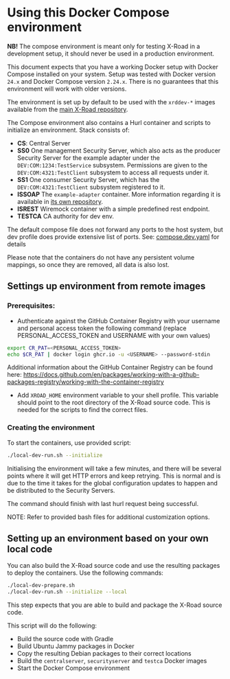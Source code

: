 # Using this Docker Compose environment

**NB!** The compose environment is meant only for testing X-Road in a development setup, it should never be used in a
production environment.

This document expects that you have a working Docker setup with Docker Compose installed on your system.
Setup was tested with Docker version `24.x` and Docker Compose version `2.24.x`.
There is no guarantees that this environment will work with older versions.

The environment is set up by default to be used with the `xrddev-*` images available from the
[main X-Road repository](https://github.com/orgs/nordic-institute/packages?repo_name=X-Road).

The Compose environment also contains a Hurl container and scripts to initialize an environment. Stack consists of:

* **CS**: Central Server
* **SS0** One management Security Server, which also acts as the producer Security Server for the example adapter under the
  `DEV:COM:1234:TestService` subsystem. Permissions are given to the `DEV:COM:4321:TestClient` subsystem to access all
  requests under it.
* **SS1** One consumer Security Server, which has the `DEV:COM:4321:TestClient` subsystem registered to it.
* **ISSOAP** The `example-adapter` container. More information regarding it is available in
  [its own repository](https://github.com/nordic-institute/xrd4j/tree/develop/example-adapter).
* **ISREST** Wiremock container with a simple predefined rest endpoint.
* **TESTCA** CA authority for dev env.

The default compose file does not forward any ports to the host system, but dev profile does provide extensive list of ports.
See: [compose.dev.yaml](compose.dev.yaml) for details

Please note that the containers do not have any persistent volume mappings, so once they are removed, all data is also
lost.

## Settings up environment from remote images

### Prerequisites:

* Authenticate against the GitHub Container Registry with your username and personal access token the following command (replace
PERSONAL_ACCESS_TOKEN and USERNAME with your own values)

```bash
export CR_PAT=<PERSONAL_ACCESS_TOKEN>
echo $CR_PAT | docker login ghcr.io -u <USERNAME> --password-stdin
```

Additional information about the GitHub Container Registry can be found here:
https://docs.github.com/en/packages/working-with-a-github-packages-registry/working-with-the-container-registry

* Add `XROAD_HOME` environment variable to your shell profile. This variable should point to the root directory of the X-Road
  source code. This is needed for the scripts to find the correct files.

### Creating the environment

To start the containers, use provided script:

```bash
./local-dev-run.sh --initialize
```

Initialising the environment will take a few minutes, and there will be several points where it will get HTTP errors
and keep retrying. This is normal and is due to the time it takes for the global configuration updates to happen and be
distributed to the Security Servers.

The command should finish with last hurl request being successful.

NOTE: Refer to provided bash files for additional customization options.

## Setting up an environment based on your own local code

You can also build the X-Road source code and use the resulting packages to deploy the containers. Use the following commands:

```bash
./local-dev-prepare.sh
./local-dev-run.sh --initialize --local
```

This step expects that you are able to build and package the X-Road source code.

This script will do the following:

* Build the source code with Gradle
* Build Ubuntu Jammy packages in Docker
* Copy the resulting Debian packages to their correct locations
* Build the `centralserver`, `securityserver` and `testca` Docker images
* Start the Docker Compose environment